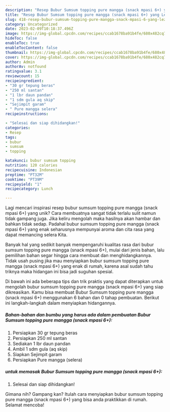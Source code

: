 ```yaml
---
description: "Resep Bubur Sumsum topping pure mangga (snack mpasi 6+) yang Lezat Sekali"
title: "Resep Bubur Sumsum topping pure mangga (snack mpasi 6+) yang Lezat Sekali"
slug: 418-resep-bubur-sumsum-topping-pure-mangga-snack-mpasi-6-yang-lezat-sekali
category: Uncategorized
date: 2023-02-09T10:18:37.496Z
image: https://img-global.cpcdn.com/recipes/ccab1678ba91b4fe/680x482cq70/bubur-sumsum-topping-pure-mangga-snack-mpasi-6-foto-resep-utama.jpg
hideToc: false
enableToc: true
enableTocContent: false
thumbnail: https://img-global.cpcdn.com/recipes/ccab1678ba91b4fe/680x482cq70/bubur-sumsum-topping-pure-mangga-snack-mpasi-6-foto-resep-utama.jpg
cover: https://img-global.cpcdn.com/recipes/ccab1678ba91b4fe/680x482cq70/bubur-sumsum-topping-pure-mangga-snack-mpasi-6-foto-resep-utama.jpg
author: Admin
authorAv: notfound
ratingvalue: 3.1
reviewcount: 15
recipeingredient:
- "30 gr tepung beras"
- "250 ml santan"
- "1 lbr daun pandan"
- "1 sdm gula aq skip"
- "Sejimpit garam"
- " Pure mangga selera"
recipeinstructions:

- "Selesai dan siap dihidangkan!"
categories:
- Resep
tags:
- bubur
- sumsum
- topping

katakunci: bubur sumsum topping 
nutrition: 120 calories
recipecuisine: Indonesian
preptime: "PT32M"
cooktime: "PT39M"
recipeyield: "1"
recipecategory: Lunch

---
```





Lagi mencari inspirasi resep bubur sumsum topping pure mangga (snack mpasi 6+) yang unik? Cara membuatnya sangat tidak terlalu sulit namun tidak gampang juga. Jika keliru mengolah maka hasilnya akan hambar dan bahkan tidak sedap. Padahal bubur sumsum topping pure mangga (snack mpasi 6+) yang enak seharusnya mempunyai aroma dan cita rasa yang dapat memancing selera Kita.







Banyak hal yang sedikit banyak mempengaruhi kualitas rasa dari bubur sumsum topping pure mangga (snack mpasi 6+), mulai dari jenis bahan, lalu pemilihan bahan segar hingga cara membuat dan menghidangkannya. Tidak usah pusing jika mau menyiapkan bubur sumsum topping pure mangga (snack mpasi 6+) yang enak di rumah, karena asal sudah tahu triknya maka hidangan ini bisa jadi suguhan spesial.






Di bawah ini ada beberapa tips dan trik praktis yang dapat diterapkan untuk mengolah bubur sumsum topping pure mangga (snack mpasi 6+) yang siap dikreasikan. Kamu bisa membuat Bubur Sumsum topping pure mangga (snack mpasi 6+) menggunakan 6 bahan dan 0 tahap pembuatan. Berikut ini langkah-langkah dalam menyiapkan hidangannya.

<!--inarticleads1-->

##### Bahan-bahan dan bumbu yang harus ada dalam pembuatan Bubur Sumsum topping pure mangga (snack mpasi 6+):

1. Persiapkan 30 gr tepung beras
1. Persiapkan 250 ml santan
1. Sediakan 1 lbr daun pandan
1. Ambil 1 sdm gula (aq skip)
1. Siapkan Sejimpit garam
1. Persiapkan  Pure mangga (selera)




<!--inarticleads2-->

#####  untuk memasak Bubur Sumsum topping pure mangga (snack mpasi 6+):


1. Selesai dan siap dihidangkan!



Gimana nih? Gampang kan? Itulah cara menyiapkan bubur sumsum topping pure mangga (snack mpasi 6+) yang bisa anda praktikkan di rumah. Selamat mencoba!
